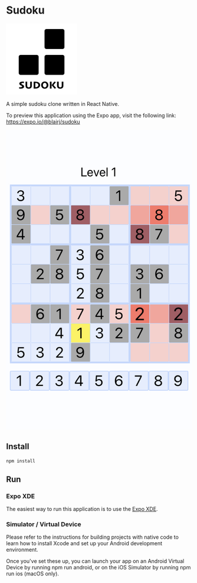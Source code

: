 
# Sudoku

![](assets/icon.png?raw=true)

A simple sudoku clone written in React Native.

To preview this application using the Expo app, visit the following link:
https://expo.io/@blairj/sudoku

![](screenshots/iphone.jpg?raw=true)

## Install

`npm install`

## Run

### Expo XDE

The easiest way to run this application is to use the [Expo XDE](https://expo.io/tools#xde).

### Simulator / Virtual Device

Please refer to the instructions for building projects with native code to learn how to install Xcode and set up your Android development environment.

Once you've set these up, you can launch your app on an Android Virtual Device by running npm run android, or on the iOS Simulator by running npm run ios (macOS only).

  